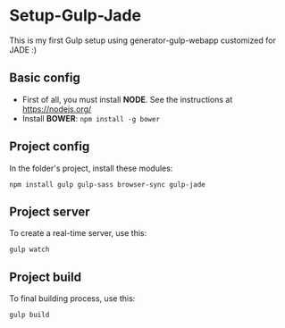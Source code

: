 # Setup-Gulp-Jade
This is my first Gulp setup using generator-gulp-webapp customized for JADE :)

## Basic config

* First of all, you must install **NODE**. See the instructions at https://nodejs.org/
* Install **BOWER**: `npm install -g bower`

## Project config

In the folder's project, install these modules:

`npm install gulp gulp-sass browser-sync gulp-jade`

## Project server

To create a real-time server, use this:

`gulp watch`

## Project build

To final building process, use this:

`gulp build`



